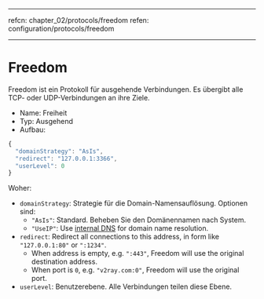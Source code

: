 * * *

refcn: chapter_02/protocols/freedom refen: configuration/protocols/freedom

* * *

# Freedom

Freedom ist ein Protokoll für ausgehende Verbindungen. Es übergibt alle TCP- oder UDP-Verbindungen an ihre Ziele.

* Name: Freiheit
* Typ: Ausgehend
* Aufbau:

```javascript
{
  "domainStrategy": "AsIs",
  "redirect": "127.0.0.1:3366",
  "userLevel": 0
}
```

Woher:

* `domainStrategy`: Strategie für die Domain-Namensauflösung. Optionen sind: 
  * `"AsIs"`: Standard. Beheben Sie den Domänennamen nach System.
  * `"UseIP"`: Use [internal DNS](../dns.md) for domain name resolution.
* `redirect`: Redirect all connections to this address, in form like `"127.0.0.1:80"` or `":1234"`. 
  * When address is empty, e.g. `":443"`, Freedom will use the original destination address.
  * When port is `0`, e.g. `"v2ray.com:0"`, Freedom will use the original port.
* `userLevel`: Benutzerebene. Alle Verbindungen teilen diese Ebene.